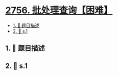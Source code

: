 # [2756. 批处理查询【困难】](https://github.com/tnotesjs/TNotes.leetcode/tree/main/notes/2756.%20%E6%89%B9%E5%A4%84%E7%90%86%E6%9F%A5%E8%AF%A2%E3%80%90%E5%9B%B0%E9%9A%BE%E3%80%91)

<!-- region:toc -->

- [1. 📝 题目描述](#1--题目描述)
- [2. 🎯 s.1](#2--s1)

<!-- endregion:toc -->

## 1. 📝 题目描述

<!-- ::: details [leetcode](https://leetcode.cn) -->

## 2. 🎯 s.1

```

```
